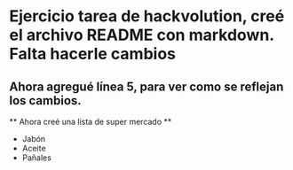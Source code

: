 # Ejercicio tarea de hackvolution, creé el archivo README con markdown. Falta hacerle cambios 



## Ahora agregué línea 5, para ver como se reflejan los cambios. 




** Ahora creé una lista de super mercado **
- Jabón
- Aceite
- Pañales